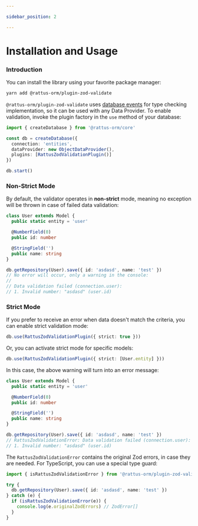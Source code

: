 ```yaml
---

sidebar_position: 2

---
```


# Installation and Usage

### Introduction

You can install the library using your favorite package manager:
```bash
yarn add @rattus-orm/plugin-zod-validate
```

`@rattus-orm/plugin-zod-validate` uses [database events](/docs/docs-core/events) for type checking implementation, so it can be used with any Data Provider. To enable validation, invoke the plugin factory in the `use` method of your database:

```typescript
import { createDatabase } from '@rattus-orm/core'

const db = createDatabase({
  connection: 'entities',
  dataProvider: new ObjectDataProvider(),
  plugins: [RattusZodValidationPlugin()]
})

db.start()
```

### Non-Strict Mode

By default, the validator operates in **non-strict** mode, meaning no exception will be thrown in case of failed data validation:

```typescript
class User extends Model {
  public static entity = 'user'

  @NumberField(0)
  public id: number

  @StringField('')
  public name: string
}

db.getRepository(User).save({ id: 'asdasd', name: 'test' })
// No error will occur, only a warning in the console: 
// 
// Data validation failed (connection.user):
// 1. Invalid number: "asdasd" (user.id)
```

### Strict Mode
If you prefer to receive an error when data doesn't match the criteria, you can enable strict validation mode:
```typescript
db.use(RattusZodValidationPlugin({ strict: true }))
```
Or, you can activate strict mode for specific models:
```typescript
db.use(RattusZodValidationPlugin({ strict: [User.entity] }))
```
In this case, the above warning will turn into an error message:
```typescript
class User extends Model {
  public static entity = 'user'

  @NumberField(0)
  public id: number

  @StringField('')
  public name: string
}

db.getRepository(User).save({ id: 'asdasd', name: 'test' })
// RattusZodValidationError: Data validation failed (connection.user):
// 1. Invalid number: "asdasd" (user.id)
```

The `RattusZodValidationError` contains the original Zod errors, in case they are needed. For TypeScript, you can use a special type guard:

```typescript
import { isRattusZodValidationError } from '@rattus-orm/plugin-zod-validate'

try {
  db.getRepository(User).save({ id: 'asdasd', name: 'test' })
} catch (e) {
  if (isRattusZodValidationError(e)) {
    console.log(e.originalZodErrors) // ZodError[]
  }
}
```
